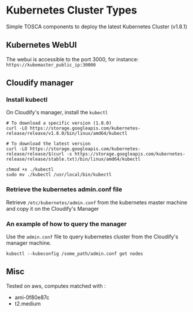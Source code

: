 # Kubernetes Cluster Types


Simple TOSCA components to deploy the latest Kubernetes Cluster (v1.8.1)

## Kubernetes WebUI
The webui is accessible to the port 3000, for instance: `https://kubemaster_public_ip:30000`


## Cloudify manager

### Install kubectl
On Cloudify's manager, install the `kubectl`

	# To download a specific version (1.8.0)
	curl -LO https://storage.googleapis.com/kubernetes-release/release/v1.8.0/bin/linux/amd64/kubectl

	# To download the latest version
	curl -LO https://storage.googleapis.com/kubernetes-release/release/$(curl -s https://storage.googleapis.com/kubernetes-release/release/stable.txt)/bin/linux/amd64/kubectl

	chmod +x ./kubectl
	sudo mv ./kubectl /usr/local/bin/kubectl

### Retrieve the kubernetes admin.conf file

Retrieve `/etc/kubernetes/admin.conf` from the kubernetes master machine and copy it on the Cloudify's Manager


### An example of how to query the manager

Use the `admin.conf` file to query kubernetes cluster from the Cloudify's manager machine.

	kubectl --kubeconfig /some_path/admin.conf get nodes 

## Misc

Tested on aws, computes matched with :
- ami-0f80e87c
- t2.medium
